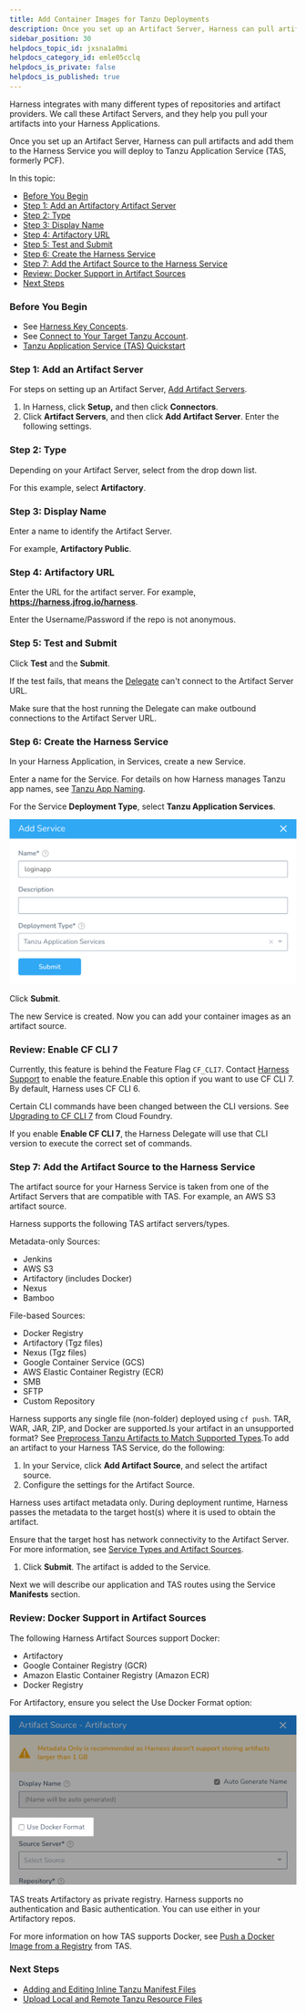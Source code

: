 ```yaml
---
title: Add Container Images for Tanzu Deployments
description: Once you set up an Artifact Server, Harness can pull artifacts and add them to the Harness Service you will deploy to PCF.
sidebar_position: 30
helpdocs_topic_id: jxsna1a0mi
helpdocs_category_id: emle05cclq
helpdocs_is_private: false
helpdocs_is_published: true
---
```


Harness integrates with many different types of repositories and artifact providers. We call these Artifact Servers, and they help you pull your artifacts into your Harness Applications.

Once you set up an Artifact Server, Harness can pull artifacts and add them to the Harness Service you will deploy to Tanzu Application Service (TAS, formerly PCF).

In this topic:

* [Before You Begin](#before_you_begin)
* [Step 1: Add an Artifactory Artifact Server](#step_1_add_an_artifactory_artifact_server)
* [Step 2: Type](#step_2_type)
* [Step 3: Display Name](#step_3_display_name)
* [Step 4: Artifactory URL](#step_4_artifactory_url)
* [Step 5: Test and Submit](#step_5_test_and_submit)
* [Step 6: Create the Harness Service](/article/jxsna1a0mi-add-container-images-for-pcf-deployments#step_6_create_the_harness_service)
* [Step 7: Add the Artifact Source to the Harness Service](/article/jxsna1a0mi-add-container-images-for-pcf-deployments#step_7_add_the_artifact_source_to_the_harness_service)
* [Review: Docker Support in Artifact Sources](/article/jxsna1a0mi-add-container-images-for-pcf-deployments#review_docker_support_in_artifact_sources)
* [Next Steps](#next_steps)

### Before You Begin

* See [Harness Key Concepts](/article/4o7oqwih6h-harness-key-concepts).
* See [Connect to Your Target Tanzu Account](/article/nh4afrhvkl).
* [Tanzu Application Service (TAS) Quickstart](/article/hy819vmsux-pivotal-cloud-foundry-quickstart)

### Step 1: Add an Artifact Server

For steps on setting up an Artifact Server, [Add Artifact Servers](/article/7dghbx1dbl-configuring-artifact-server).

1. In Harness, click **Setup,** and then click **Connectors**.
2. Click **Artifact Servers**, and then click **Add Artifact Server**. Enter the following settings.

### Step 2: Type

Depending on your Artifact Server, select from the drop down list.

For this example, select **Artifactory**.

### Step 3: Display Name

Enter a name to identify the Artifact Server.

For example, **Artifactory Public**.

### Step 4: Artifactory URL

Enter the URL for the artifact server. For example, **https://harness.jfrog.io/harness**.

Enter the Username/Password if the repo is not anonymous.

### Step 5: Test and Submit

Click **Test** and the **Submit**.

If the test fails, that means the [Delegate](/article/h9tkwmkrm7-delegate-installation) can't connect to the Artifact Server URL.

Make sure that the host running the Delegate can make outbound connections to the Artifact Server URL.

### Step 6: Create the Harness Service

In your Harness Application, in Services, create a new Service.

Enter a name for the Service. For details on how Harness manages Tanzu app names, see [Tanzu App Naming](/article/hzyz7oc5k9-tanzu-app-naming-with-harness).

For the Service **Deployment Type**, select **Tanzu Application Services**.

![](./static/add-container-images-for-pcf-deployments-00.png)

Click **Submit**.

The new Service is created. Now you can add your container images as an artifact source.

### Review: Enable CF CLI 7

Currently, this feature is behind the Feature Flag `CF_CLI7`. Contact [Harness Support](mailto:support@harness.io) to enable the feature.Enable this option if you want to use CF CLI 7. By default, Harness uses CF CLI 6.

Certain CLI commands have been changed between the CLI versions. See [Upgrading to CF CLI 7](https://docs.cloudfoundry.org/cf-cli/v7.html#table) from Cloud Foundry.

If you enable **Enable CF CLI 7**, the Harness Delegate will use that CLI version to execute the correct set of commands.

### Step 7: Add the Artifact Source to the Harness Service

The artifact source for your Harness Service is taken from one of the Artifact Servers that are compatible with TAS. For example, an AWS S3 artifact source.

Harness supports the following TAS artifact servers/types.

Metadata-only Sources:

* Jenkins
* AWS S3
* Artifactory (includes Docker)
* Nexus
* Bamboo

File-based Sources:

* Docker Registry
* Artifactory (Tgz files)
* Nexus (Tgz files)
* Google Container Service (GCS)
* AWS Elastic Container Registry (ECR)
* SMB
* SFTP
* Custom Repository

Harness supports any single file (non-folder) deployed using `cf push`. TAR, WAR, JAR, ZIP, and Docker are supported.Is your artifact in an unsupported format? See [Preprocess Tanzu Artifacts to Match Supported Types](/article/xpeb2raihj-preprocess-artifacts-to-match-supported-types).To add an artifact to your Harness TAS Service, do the following:

1. In your Service, click **Add Artifact Source**, and select the artifact source.
2. Configure the settings for the Artifact Source.

Harness uses artifact metadata only. During deployment runtime, Harness passes the metadata to the target host(s) where it is used to obtain the artifact.

Ensure that the target host has network connectivity to the Artifact Server. For more information, see [Service Types and Artifact Sources](/article/qluiky79j8-service-types-and-artifact-sources).

1. Click **Submit**. The artifact is added to the Service.

Next we will describe our application and TAS routes using the Service **Manifests** section.

### Review: Docker Support in Artifact Sources

The following Harness Artifact Sources support Docker:

* Artifactory
* Google Container Registry (GCR)
* Amazon Elastic Container Registry (Amazon ECR)
* Docker Registry

For Artifactory, ensure you select the Use Docker Format option:

![](./static/add-container-images-for-pcf-deployments-01.png)

TAS treats Artifactory as private registry. Harness supports no authentication and Basic authentication. You can use either in your Artifactory repos.

For more information on how TAS supports Docker, see [Push a Docker Image from a Registry](https://docs.cloudfoundry.org/devguide/deploy-apps/push-docker.html#registry) from TAS.

### Next Steps

* [Adding and Editing Inline Tanzu Manifest Files](/article/3ekpbmpr4e)
* [Upload Local and Remote Tanzu Resource Files](/article/i5jxqsbkt7-upload-local-and-remote-pcf-resource-files)

